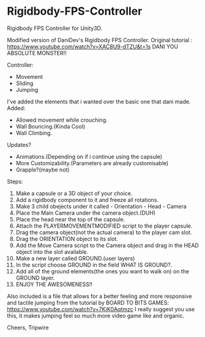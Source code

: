 # Rigidbody-FPS-Controller
Rigidbody FPS Controller for Unity3D. 

Modified version of DaniDev's Rigidbody FPS Controller.
Original tutorial : https://www.youtube.com/watch?v=XAC8U9-dTZU&t=1s
DANI YOU ABSOLUTE MONSTER!!

Controller:
 - Movement
 - Sliding
 - Jumping

I've added the elements that i wanted over the basic one that dani made.
Added:
 - Allowed movement while crouching.
 - Wall Bouncing.(Kinda Cool)
 - Wall Climbing.

Updates?
 - Animations.(Depending on if i continue using the capsule)
 - More Customizability.(Parameters are already customisable)
 - Grapple?(maybe not)
 
Steps:
1. Make a capsule or a 3D object of your choice.
2. Add a rigidbody component to it and freeze all rotations.
3. Make 3 child obejects under it called 
       - Orientation
       - Head
       - Camera
4. Place the Main Camera under the camera object.(DUH)
5. Place the head near the top of the capsule.
6. Attach the PLAYERMOVEMENTMODIFIED script to the player capsule.
7. Drag the camera object(not the actual camera) to the player cam slot.
8. Drag the ORIENTATION object to its slot.
9. Add the Move Camera script to the Camera object and drag in the HEAD object into the slot available.
10. Make a new layer called GROUND.(user layers)
11. In the script choose GROUND in the field WHAT IS GROUND?.
12. Add all of the ground elements(the ones you want to walk on) on the GROUND layer.
13. ENJOY THE AWESOMENESS!!


Also included is a file that allows for a better feeling and more responsive and tactile jumping from the tutorial by BOARD TO BITS GAMES: https://www.youtube.com/watch?v=7KiK0Aqtmzc
I really suggest you use this, it makes jumping feel so much more video game like and organic.

Cheers,
Tripwire

